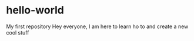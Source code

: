 # hello-world
My first repository
Hey everyone, I am here to learn ho to and create a new cool stuff 
